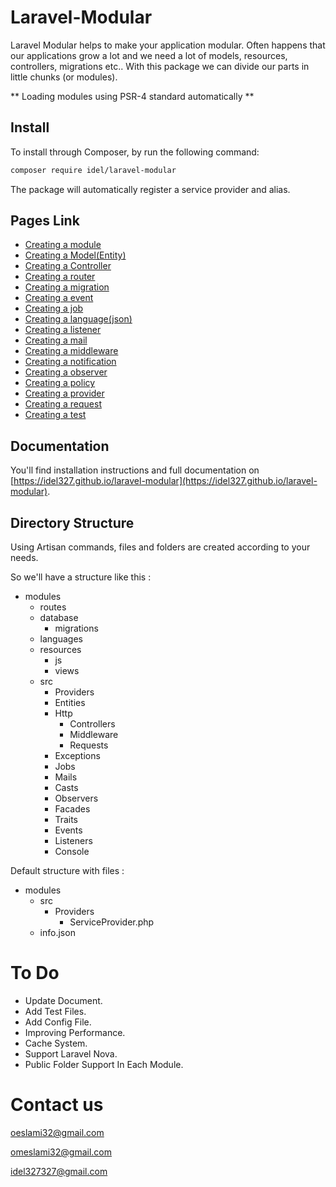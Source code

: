 # Laravel-Modular

Laravel Modular helps to make your application modular. Often happens that our applications grow a lot and we need a lot of models, resources, controllers, migrations etc.. With this package we can divide our parts in little chunks (or modules).

** Loading modules using PSR-4 standard automatically **

## Install

To install through Composer, by run the following command:

``` bash
composer require idel/laravel-modular
```

The package will automatically register a service provider and alias.


## Pages Link

- [Creating a module](https://idel327.github.io/laravel-modular/make-module)
- [Creating a Model(Entity)](https://idel327.github.io/laravel-modular/make-model)
- [Creating a Controller](https://idel327.github.io/laravel-modular/make-controller)
- [Creating a router](https://idel327.github.io/laravel-modular/make-router)
- [Creating a migration](https://idel327.github.io/laravel-modular/make-migration)
- [Creating a event](https://idel327.github.io/laravel-modular/make-event)
- [Creating a job](https://idel327.github.io/laravel-modular/make-job)
- [Creating a language(json)](https://idel327.github.io/laravel-modular/make-language)
- [Creating a listener](https://idel327.github.io/laravel-modular/make-listener)
- [Creating a mail](https://idel327.github.io/laravel-modular/make-mail)
- [Creating a middleware](https://idel327.github.io/laravel-modular/make-middleware)
- [Creating a notification](https://idel327.github.io/laravel-modular/make-notification)
- [Creating a observer](https://idel327.github.io/laravel-modular/make-observer)
- [Creating a policy](https://idel327.github.io/laravel-modular/make-policy)
- [Creating a provider](https://idel327.github.io/laravel-modular/make-provider)
- [Creating a request](https://idel327.github.io/laravel-modular/make-request)
- [Creating a test](https://idel327.github.io/laravel-modular/make-test)

## Documentation

You'll find installation instructions and full documentation on [https://idel327.github.io/laravel-modular](https://idel327.github.io/laravel-modular).

## Directory Structure

Using Artisan commands, files and folders are created according to your needs.

So we'll have a structure like this :

* modules
  * routes
  * database
  	* migrations
  * languages
  * resources
  	* js
  	* views
  * src
    * Providers
    * Entities
    * Http
    	* Controllers
    	* Middleware
      * Requests
    * Exceptions
    * Jobs
    * Mails
    * Casts
    * Observers
    * Facades
    * Traits
    * Events
    * Listeners
    * Console

Default structure with files :

* modules
  * src
    * Providers
    	* ServiceProvider.php
  * info.json

# To Do

- Update Document.
- Add Test Files.
- Add Config File.
- Improving Performance.
- Cache System.
- Support Laravel Nova.
- Public Folder Support In Each Module.

# Contact us

oeslami32@gmail.com

omeslami32@gmail.com

idel327327@gmail.com